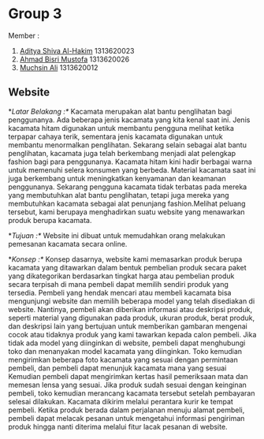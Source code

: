 # Group 3
Member  :
1. [Aditya Shiva Al-Hakim](https://github.com/Lawytel) 1313620023
2. [Ahmad Bisri Mustofa](https://github.com/Abim29) 1313620026
3. [Muchsin Ali](https://github.com/MuchsinA08) 1313620012

## Website
**Latar Belakang :\**
Kacamata merupakan alat bantu penglihatan bagi penggunanya. Ada beberapa jenis kacamata yang kita kenal saat ini. Jenis kacamata hitam digunakan untuk membantu pengguna melihat ketika terpapar cahaya terik, sementara jenis kacamata digunakan untuk membantu menormalkan penglihatan. Sekarang selain sebagai alat bantu penglihatan, kacamata juga telah berkembang menjadi alat pelengkap fashion bagi para penggunanya. Kacamata hitam kini hadir berbagai warna untuk memenuhi selera konsumen yang berbeda. Material kacamata saat ini juga berkembang untuk meningkatkan kenyamanan dan keamanan penggunanya. Sekarang pengguna kacamata tidak terbatas pada mereka yang membutuhkan alat bantu penglihatan, tetapi juga mereka yang membutuhkan kacamata sebagai alat penunjang fashion.Melihat peluang tersebut, kami berupaya menghadirkan suatu website yang menawarkan produk berupa kacamata.

**Tujuan :\**
Website ini dibuat untuk memudahkan orang melakukan pemesanan kacamata secara online.

**Konsep :\**
Konsep dasarnya,  website kami memasarkan produk berupa kacamata yang ditawarkan dalam bentuk pembelian produk secara paket yang dikategorikan berdasarkan tingkat harga atau pembelian produk secara terpisah di mana pembeli dapat memilih sendiri produk yang tersedia. Pembeli yang hendak mencari atau membeli kacamata bisa mengunjungi website dan memilih beberapa model yang telah disediakan di website. Nantinya, pembeli akan diberikan informasi atau deskripsi produk, seperti material yang digunakan pada produk, ukuran produk, berat produk, dan deskripsi lain yang bertujuan untuk memberikan gambaran mengenai cocok atau tidaknya produk yang kami tawarkan kepada calon pembeli. Jika tidak ada model yang diinginkan di website, pembeli dapat menghubungi toko dan menanyakan model kacamata yang diinginkan. Toko kemudian mengirimkan beberapa foto kacamata yang sesuai dengan permintaan pembeli, dan pembeli dapat menunjuk kacamata mana yang sesuai Kemudian pembeli dapat mengirimkan kertas hasil pemeriksaan mata dan memesan lensa yang sesuai. Jika produk sudah sesuai dengan keinginan pembeli, toko kemudian merancang kacamata tersebut setelah pembayaran selesai dilakukan. Kacamata dikirim melalui perantara kurir ke tempat pembeli. Ketika produk berada dalam perjalanan menuju alamat pembeli, pembeli dapat melacak pesanan untuk mengetahui informasi pengiriman produk hingga nanti diterima melalui fitur lacak pesanan di website.
